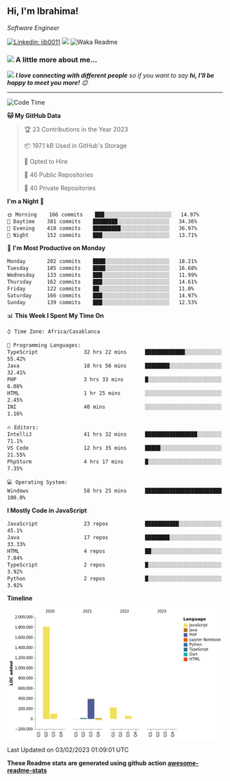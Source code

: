 <h2>Hi, I'm Ibrahima! </h2>
<p><em>Software Engineer 
</em></p>


[![Linkedin: iib0011](https://img.shields.io/badge/-iib0011-blue?style=flat-square&logo=Linkedin&logoColor=white&link=https://www.linkedin.com/in/iib0011/)](https://www.linkedin.com/in/iib0011/)
![](https://visitor-badge.glitch.me/badge?page_id=iib0011)
![Waka Readme](https://github.com/iib0011/iib0011/workflows/Waka%20Readme/badge.svg)


### <img src="https://media.giphy.com/media/VgCDAzcKvsR6OM0uWg/giphy.gif" width="50"> A little more about me...  


<img src="https://media.giphy.com/media/LnQjpWaON8nhr21vNW/giphy.gif" width="60"> <em><b>I love connecting with different people</b> so if you want to say <b>hi, I'll be happy to meet you more!</b> 😊</em>

---
<!--START_SECTION:waka-->
![Code Time](http://img.shields.io/badge/Code%20Time-1%2C725%20hrs%207%20mins-blue)

**🐱 My GitHub Data** 

> 🏆 23 Contributions in the Year 2023
 > 
> 📦 197.1 kB Used in GitHub's Storage 
 > 
> 💼 Opted to Hire
 > 
> 📜 46 Public Repositories 
 > 
> 🔑 40 Private Repositories  
 > 
**I'm a Night 🦉** 

```text
🌞 Morning    166 commits    ███░░░░░░░░░░░░░░░░░░░░░░   14.97% 
🌆 Daytime    381 commits    ████████░░░░░░░░░░░░░░░░░   34.36% 
🌃 Evening    410 commits    █████████░░░░░░░░░░░░░░░░   36.97% 
🌙 Night      152 commits    ███░░░░░░░░░░░░░░░░░░░░░░   13.71%

```
📅 **I'm Most Productive on Monday** 

```text
Monday       202 commits    ████░░░░░░░░░░░░░░░░░░░░░   18.21% 
Tuesday      185 commits    ████░░░░░░░░░░░░░░░░░░░░░   16.68% 
Wednesday    133 commits    ███░░░░░░░░░░░░░░░░░░░░░░   11.99% 
Thursday     162 commits    ███░░░░░░░░░░░░░░░░░░░░░░   14.61% 
Friday       122 commits    ██░░░░░░░░░░░░░░░░░░░░░░░   11.0% 
Saturday     166 commits    ███░░░░░░░░░░░░░░░░░░░░░░   14.97% 
Sunday       139 commits    ███░░░░░░░░░░░░░░░░░░░░░░   12.53%

```


📊 **This Week I Spent My Time On** 

```text
⌚︎ Time Zone: Africa/Casablanca

💬 Programming Languages: 
TypeScript               32 hrs 22 mins      █████████████░░░░░░░░░░░░   55.42% 
Java                     18 hrs 56 mins      ████████░░░░░░░░░░░░░░░░░   32.41% 
PHP                      3 hrs 33 mins       █░░░░░░░░░░░░░░░░░░░░░░░░   6.08% 
HTML                     1 hr 25 mins        ░░░░░░░░░░░░░░░░░░░░░░░░░   2.45% 
INI                      40 mins             ░░░░░░░░░░░░░░░░░░░░░░░░░   1.16%

🔥 Editors: 
IntelliJ                 41 hrs 32 mins      █████████████████░░░░░░░░   71.1% 
VS Code                  12 hrs 35 mins      █████░░░░░░░░░░░░░░░░░░░░   21.55% 
PhpStorm                 4 hrs 17 mins       █░░░░░░░░░░░░░░░░░░░░░░░░   7.35%

💻 Operating System: 
Windows                  58 hrs 25 mins      █████████████████████████   100.0%

```

**I Mostly Code in JavaScript** 

```text
JavaScript               23 repos            ███████████░░░░░░░░░░░░░░   45.1% 
Java                     17 repos            ████████░░░░░░░░░░░░░░░░░   33.33% 
HTML                     4 repos             ██░░░░░░░░░░░░░░░░░░░░░░░   7.84% 
TypeScript               2 repos             █░░░░░░░░░░░░░░░░░░░░░░░░   3.92% 
Python                   2 repos             █░░░░░░░░░░░░░░░░░░░░░░░░   3.92%

```


**Timeline**

![Chart not found](https://raw.githubusercontent.com/iib0011/iib0011/master/charts/bar_graph.png) 


 Last Updated on 03/02/2023 01:09:01 UTC
<!--END_SECTION:waka-->

**These Readme stats are generated using github action [awesome-readme-stats](https://github.com/iib0011/waka-readme-stats)**
